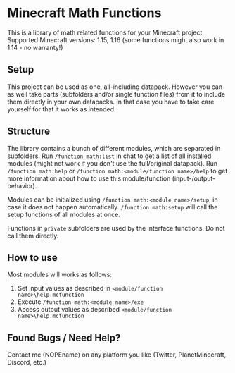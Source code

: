 # Minecraft Math Functions
This is a library of math related functions for your Minecraft project.
Supported Minecraft versions: 1.15, 1.16 (some functions might also work in 1.14 - no warranty!)


## Setup
This project can be used as one, all-including datapack.
However you can as well take parts (subfolders and/or single function files) from it to include them directly in your own datapacks. In that case you have to take care yourself for that it works as intended.


## Structure
The library contains a bunch of different modules, which are separated in subfolders.
Run `/function math:list` in chat to get a list of all installed modules (might not work if you don't use the full/original datapack).
Run `/function math:help` or `/function math:<module/function name>/help` to get more information about how to use this module/function (input-/output-behavior).

Modules can be initialized using `/function math:<module name>/setup`, in case it does not happen automatically. `/function math:setup` will call the setup functions of all modules at once.

Functions in `private` subfolders are used by the interface functions. Do not call them directly.


## How to use
Most modules will works as follows:
1) Set input values as described in `<module/function name>\help.mcfunction`
2) Execute `/function math:<module name>/exe`
3) Access output values as described `<module/function name>\help.mcfunction`


## Found Bugs / Need Help?
Contact me (NOPEname) on any platform you like (Twitter, PlanetMinecraft, Discord, etc.)
